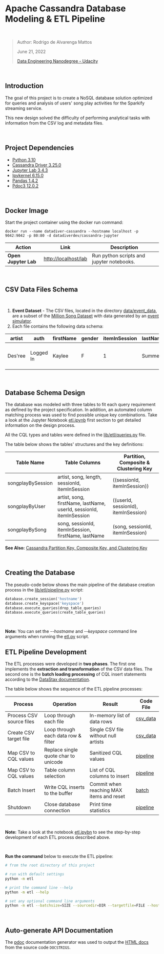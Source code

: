 # Apache Cassandra Database Modeling & ETL Pipeline
<br/>

>Author: Rodrigo de Alvarenga Mattos
>
>June 21, 2022
>
> [Data Engineering Nanodegree - Udacity](https://www.udacity.com/course/data-engineer-nanodegree--nd027)

<br/>

## Introduction

The goal of this project is to create a NoSQL database solution optimized for queries and analysis of users' song play activities for the Sparkify streaming service. 

This new design solved the difficulty of performing analytical tasks with information from the CSV log and metadata files.

<br/>

## Project Dependencies

- [Python 3.10](https://www.python.org) 
- [Cassandra Driver 3.25.0](https://pypi.org/project/cassandra-driver) 
- [Jupyter Lab 3.4.3](https://pypi.org/project/jupyterlab)
- [Ipykernel 6.15.0](https://pypi.org/project/ipykernel)
- [Pandas 1.4.2](https://pandas.pydata.org)
- [Pdoc3 12.0.2](https://pdoc3.github.io/pdoc)

<br/>

## Docker Image

Start the project container using the docker run command:

```console
docker run --name datadiver-cassandra --hostname localhost -p 9042:9042 -p 80:80 -d datadiverdev/cassandra-jupyter
```

| Action               | Link                                           | Description                               |
|----------------------|------------------------------------------------|-------------------------------------------|
| **Open Jupyter Lab** | [http://localhost/lab](http://localhost/lab)   | Run python scripts and jupyter notebooks. |    

<br/>

## CSV Data Files Schema

<br/>

1. **Event Dataset** - The CSV files, located in the directory [data/event_data](./data/event_data), are a subset of the [Million Song Dataset](http://millionsongdataset.com) with data generated by an [event simulator](https://github.com/Interana/eventsim).
2. Each file contains the following data schema:
   

| artist | auth | firstName | gender | itemInSession | lastName | length | level | location | method | page | registration | sessionId | song | status | ts | userId |
|---|---|---|---|---|---|---|---|---|---|---|---|---|---|---|---|---|
Des'ree | Logged In | Kaylee | F | 1 |Summers | 246.30812 | free | "Phoenix-Mesa-Scottsdale, AZ" | PUT | NextSong | 1.54034E+12 | 139 | You Gotta Be | 200 | 1.54111E+12 | 8 |

<br/>

## Database Schema Design

The database was modeled with three tables to fit each query requirement as defined by the project specification. In addition, an automated column matching process was used to find possible unique key combinations. Take a look at the Jupyter Notebook [etl.ipynb](./etl.ipynb) first section to get detailed information on the design process.

All the CQL types and tables were defined in the [lib/etl/queries.py](./lib/etl/queries.py) file.

The table below shows the tables' structures and the key definitions:

| Table Name        | Table Columns                                                       | Partition, Composite & Clustering Key |
|-------------------|---------------------------------------------------------------------|---------------------------------------|
| songplayBySession | artist, song, length, sessionId, itemInSession                      | ((sessionId, itemInSession))          |
| songplayByUser    | artist, song, firstName, lastName, userId, sessionId, itemInSession | ((userId, sessionId), itemInSession)  |
| songplayBySong    | song, sessionId, itemInSession, firstName, lastName                 | (song, sessionId, itemInSession)      |

**See Also:** [Cassandra Partition Key, Composite Key, and Clustering Key](https://www.baeldung.com/cassandra-keys)

<br/>

## Creating the Database

The pseudo-code below shows the main pipeline of the database creation process in the [lib/etl/pipeline.py](./lib/etl/pipeline.py) script:

```python
database.create_session('hostname')
database.create_keyspace('keyspace')
database.execute_queries(drop_table_queries)
database.execute_queries(create_table_queries)
```
<br/>

**Note:** You can set the *--hostname* and *--keyspace* command line arguments when running the [etl.py](./etl.py) script.

## ETL Pipeline Development

The ETL processes were developed in **two phases**. The first one implements the **extraction and transformation** of the CSV data files. The second one is the **batch loading processing** of CQL insert statements according to the [DataStax documentation](https://docs.datastax.com/en/cql-oss/3.3/cql/cql_using/useBatchGoodExample.html).

The table below shows the sequence of the ETL pipeline processes:

| Process                  | Operation                            | Result                                   | Code File                         |
|--------------------------|--------------------------------------|------------------------------------------|-----------------------------------|
| Process CSV source files | Loop through each file               | In-memory list of data rows              | [csv_data](./lib/etl/csv_data.py) |
| Create CSV target file   | Loop through each data row & filter  | Single CSV file without null artists     | [csv_data](./lib/etl/csv_data.py) |
| Map CSV to CQL values    | Replace single quote char to unicode | Sanitized CQL values                     | [pipeline](./lib/etl/pipeline.py) |
| Map CSV to CQL values    | Table column selection               | List of CQL columns to insert            | [pipeline](./lib/etl/pipeline.py) |
| Batch Insert             | Write CQL inserts to the buffer      | Commit when reaching MAX items and reset | [batch](./lib/etl/batch.py)       |
| Shutdown                 | Close database connection            | Print time statistics                    | [pipeline](./lib/etl/pipeline.py) |

<br/>

**Note:** Take a look at the notebook [etl.ipybn](./etl.ipynb) to see the step-by-step development of each ETL process described above.

<br/>

**Run the command** below to execute the ETL pipeline:

```bash
# from the root directory of this project

# run with default settings
python -m etl 

# print the command line --help
python -m etl --help

# set any optional command line arguments
python -m etl --batchsize=SIZE --sourcedir=DIR --targetfile=FILE --hostname=HOST --keyspace=KEY
```

<br/>

## Auto-generate API Documentation

The [pdoc](https://pdoc3.github.io/pdoc/) documentation generator was used to output the [HTML docs](https://htmlpreview.github.io/?https://github.com/rodrigoalvamat/datadiver-cassandra/blob/main/docs/lib/index.html) from the source code ```DOCSTRIGS```.
